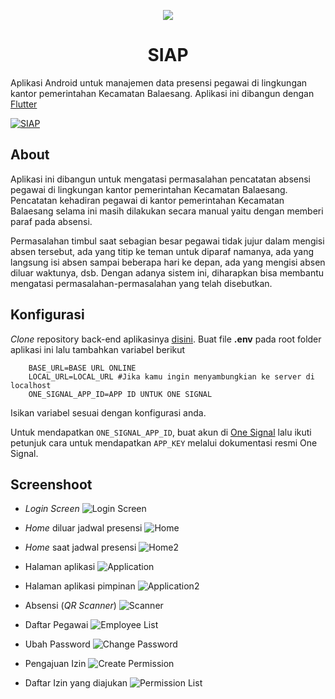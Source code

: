 <p align="center">
    <img src="https://i.ibb.co/jGgBj1n/icon.png"/>
</p>

<h1 align="center">SIAP</h1>

Aplikasi Android untuk manajemen data presensi pegawai di lingkungan kantor pemerintahan Kecamatan Balaesang. Aplikasi ini dibangun dengan [Flutter](https://flutter.dev)

[![SIAP](https://i.ibb.co/MGrChNR/banner.png)](https://play.google.com/store/apps/details?id=com.banuacoders.siap)

## About

Aplikasi ini dibangun untuk mengatasi permasalahan pencatatan absensi pegawai di lingkungan kantor pemerintahan Kecamatan Balaesang. Pencatatan kehadiran pegawai di kantor pemerintahan Kecamatan Balaesang selama ini masih dilakukan secara manual yaitu dengan memberi paraf pada absensi.

Permasalahan timbul saat sebagian besar pegawai tidak jujur dalam mengisi absen tersebut, ada yang titip ke teman untuk diparaf namanya, ada yang langsung isi absen sampai beberapa hari ke depan, ada yang mengisi absen diluar waktunya, dsb. Dengan adanya sistem ini, diharapkan bisa membantu mengatasi permasalahan-permasalahan yang telah disebutkan.

## Konfigurasi

*Clone* repository back-end aplikasinya [disini](https://github.com/ryanaidilp/sistem_absensi_pegawai). Buat file **.env** pada root folder aplikasi ini lalu tambahkan variabel berikut

```dotenv
    BASE_URL=BASE URL ONLINE
    LOCAL_URL=LOCAL_URL #Jika kamu ingin menyambungkian ke server di localhost
    ONE_SIGNAL_APP_ID=APP ID UNTUK ONE SIGNAL
``` 

Isikan variabel sesuai dengan konfigurasi anda.

Untuk mendapatkan `ONE_SIGNAL_APP_ID`, buat akun di [One Signal](https://app.onesignal.com) lalu ikuti petunjuk cara untuk mendapatkan `APP_KEY` melalui dokumentasi resmi One Signal.


## Screenshoot

- *Login Screen*
  ![Login Screen](https://i.ibb.co/fxCP1FX/login.png)

- *Home* diluar jadwal presensi
  ![Home](https://i.ibb.co/r4w2J0R/home-not-absent.png)

- *Home* saat jadwal presensi
  ![Home2](https://i.ibb.co/FDJfPMd/home.png)

- Halaman aplikasi
  ![Application](https://i.ibb.co/Rgnhp4j/application-screen.png)

- Halaman aplikasi pimpinan
  ![Application2](https://i.ibb.co/GkMHxDk/application-screen-2.png)

- Absensi (*QR Scanner*)
  ![Scanner](https://i.ibb.co/5kXRkRM/presensi.png)

- Daftar Pegawai
  ![Employee List](https://i.ibb.co/qpW6sBV/employee-screen.png)

- Ubah Password
  ![Change Password](https://i.ibb.co/FKk6Vzv/change-pass.png)

- Pengajuan Izin
  ![Create Permission](https://i.ibb.co/GM2rQjH/create-permission.png)

- Daftar Izin yang diajukan
  ![Permission List](https://i.ibb.co/FmgzWKF/permission-list.png)
